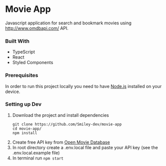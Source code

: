 # Movie App

Javascript application for search and bookmark movies using http://www.omdbapi.com/
API.

### Built With

- TypeScript
- React
- Styled Components

### Prerequisites

In order to run this project locally you need to have [Node.js](https://nodejs.org/en/) installed on your device.

### Setting up Dev

1. Download the project and install dependencies
      ```shell
      git clone https://github.com/Smiley-dev/movie-app
      cd movie-app/
      npm install
      ```
2. Create free API key from [Open Movie Database](https://www.omdbapi.com/)
3. In root directory create a .env.local file and paste your API key (see the .env.local.example file)
4. In terminal run `npm start`
